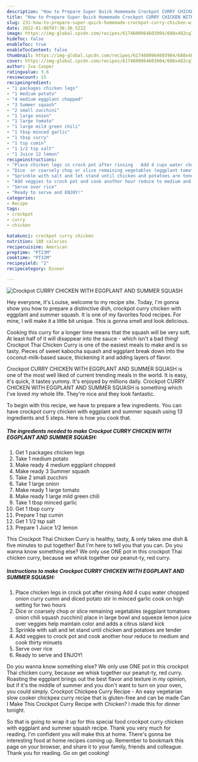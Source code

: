 ```yaml
---
description: "How to Prepare Super Quick Homemade Crockpot CURRY CHICKEN WITH EGGPLANT AND SUMMER SQUASH"
title: "How to Prepare Super Quick Homemade Crockpot CURRY CHICKEN WITH EGGPLANT AND SUMMER SQUASH"
slug: 231-how-to-prepare-super-quick-homemade-crockpot-curry-chicken-with-eggplant-and-summer-squash
date: 2022-01-06T07:36:36.522Z
image: https://img-global.cpcdn.com/recipes/6174600964603904/680x482cq70/crockpot-curry-chicken-with-eggplant-and-summer-squash-recipe-main-photo.jpg
hideToc: false
enableToc: true
enableTocContent: false
thumbnail: https://img-global.cpcdn.com/recipes/6174600964603904/680x482cq70/crockpot-curry-chicken-with-eggplant-and-summer-squash-recipe-main-photo.jpg
cover: https://img-global.cpcdn.com/recipes/6174600964603904/680x482cq70/crockpot-curry-chicken-with-eggplant-and-summer-squash-recipe-main-photo.jpg
author: Iva Cooper
ratingvalue: 3.6
reviewcount: 15
recipeingredient:
- "1 packages chicken legs"
- "1 medium potato"
- "4 medium eggplant chopped"
- "3 Summer squash"
- "2 small zucchini"
- "1 large onion"
- "1 large tomato"
- "1 large mild green chili"
- "1 tbsp minced garlic"
- "1 tbsp curry"
- "1 tsp cumin"
- "1 1/2 tsp salt"
- "1 Juice 12 lemon"
recipeinstructions:
- "Place chicken legs in crock pot after rinsing   Add 4 cups water chopped onion curry cumin and diced potato stir in minced garlic cook on high setting for two hours"
- "Dice  or coarsely chop or slice remaining vegetables (eggplant tomatoes onion chili squash zucchini) place in large bowl and squeeze lemon juice over  veggies help maintain color and adds a citrus island kick"
- "Sprinkle with salt and let stand until chicken and potatoes are tender"
- "Add veggies to crock pot and cook another hour reduce to medium and cook thirty minuets"
- "Serve over rice"
- "Ready to serve and ENJOY!"
categories:
- Recipe
tags:
- crockpot
- curry
- chicken

katakunci: crockpot curry chicken 
nutrition: 188 calories
recipecuisine: American
preptime: "PT23M"
cooktime: "PT32M"
recipeyield: "2"
recipecategory: Dinner

---
```



![Crockpot CURRY CHICKEN WITH EGGPLANT AND SUMMER SQUASH](https://img-global.cpcdn.com/recipes/6174600964603904/680x482cq70/crockpot-curry-chicken-with-eggplant-and-summer-squash-recipe-main-photo.jpg)

Hey everyone, it's Louise, welcome to my recipe site. Today, I'm gonna show you how to prepare a distinctive dish, crockpot curry chicken with eggplant and summer squash. It is one of my favorites food recipes. For mine, I will make it a little bit unique. This is gonna smell and look delicious.

Cooking this curry for a longer time means that the squash will be very soft. At least half of it will disappear into the sauce - which isn&#39;t a bad thing! Crockpot Thai Chicken Curry is one of the easiest meals to make and is so tasty. Pieces of sweet kabocha squash and eggplant break down into the coconut-milk-based sauce, thickening it and adding layers of flavor.

Crockpot CURRY CHICKEN WITH EGGPLANT AND SUMMER SQUASH is one of the most well liked of current trending meals in the world. It is easy, it's quick, it tastes yummy. It's enjoyed by millions daily. Crockpot CURRY CHICKEN WITH EGGPLANT AND SUMMER SQUASH is something which I've loved my whole life. They're nice and they look fantastic.


To begin with this recipe, we have to prepare a few ingredients. You can have crockpot curry chicken with eggplant and summer squash using 13 ingredients and 5 steps. Here is how you cook that.

<!--inarticleads1-->

##### The ingredients needed to make Crockpot CURRY CHICKEN WITH EGGPLANT AND SUMMER SQUASH:

1. Get 1 packages chicken legs
1. Take 1 medium potato
1. Make ready 4 medium eggplant chopped
1. Make ready 3 Summer squash
1. Take 2 small zucchini
1. Take 1 large onion
1. Make ready 1 large tomato
1. Make ready 1 large mild green chili
1. Take 1 tbsp minced garlic
1. Get 1 tbsp curry
1. Prepare 1 tsp cumin
1. Get 1 1/2 tsp salt
1. Prepare 1 Juice 1/2 lemon


This Crockpot Thai Chicken Curry is healthy, tasty, & only takes one dish & five minutes to put together! But I&#39;m here to tell you that you can. Do you wanna know something else? We only use ONE pot in this crockpot Thai chicken curry, because we whisk together our peanut-ty, red curry. 

<!--inarticleads2-->

##### Instructions to make Crockpot CURRY CHICKEN WITH EGGPLANT AND SUMMER SQUASH:

1. Place chicken legs in crock pot after rinsing   Add 4 cups water chopped onion curry cumin and diced potato stir in minced garlic cook on high setting for two hours
1. Dice  or coarsely chop or slice remaining vegetables (eggplant tomatoes onion chili squash zucchini) place in large bowl and squeeze lemon juice over  veggies help maintain color and adds a citrus island kick
1. Sprinkle with salt and let stand until chicken and potatoes are tender
1. Add veggies to crock pot and cook another hour reduce to medium and cook thirty minuets
1. Serve over rice
1. Ready to serve and ENJOY!

Do you wanna know something else? We only use ONE pot in this crockpot Thai chicken curry, because we whisk together our peanut-ty, red curry. Roasting the eggplant brings out the best flavor and texture in my opinion, but if it&#39;s the middle of summer and you don&#39;t want to turn on your oven, you could simply. Crockpot Chickpea Curry Recipe - An easy vegetarian slow cooker chickpea curry recipe that is gluten-free and can be made Can I Make This Crockpot Curry Recipe with Chicken? I made this for dinner tonight. 

So that is going to wrap it up for this special food crockpot curry chicken with eggplant and summer squash recipe. Thank you very much for reading. I'm confident you will make this at home. There's gonna be interesting food at home recipes coming up. Remember to bookmark this page on your browser, and share it to your family, friends and colleague. Thank you for reading. Go on get cooking!
